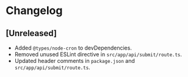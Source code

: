 # Changelog

## [Unreleased]
- Added `@types/node-cron` to devDependencies.
- Removed unused ESLint directive in `src/app/api/submit/route.ts`.
- Updated header comments in `package.json` and `src/app/api/submit/route.ts`.
